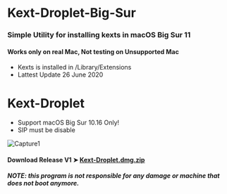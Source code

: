 # Kext-Droplet-Big-Sur

### Simple Utility for installing kexts in macOS Big Sur 11
#### Works only on real Mac, Not testing on Unsupported Mac

- Kexts is installed in /Library/Extensions
- Lattest Update 26 June 2020

# Kext-Droplet
- Support macOS Big Sur 10.16 Only!
- SIP must be disable

![Capture1](https://i87.servimg.com/u/f87/17/99/48/98/webp_n10.gif)


#### Download Release V1 ➤ [Kext-Droplet.dmg.zip](https://github.com/chris1111/Kext-Droplet-Big-Sur/releases/tag/V1)

##### NOTE: this program is not responsible for any damage or machine that does not boot anymore.
